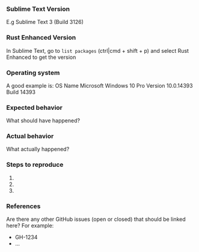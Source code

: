 ### Sublime Text Version
E.g Sublime Text 3 (Build 3126)

### Rust Enhanced Version
In Sublime Text, go to `list packages` (ctrl|cmd + shift + p) and select Rust Enhanced to get the version

### Operating system
A good example is:
OS Name	Microsoft Windows 10 Pro
Version	10.0.14393 Build 14393

### Expected behavior
What should have happened?

### Actual behavior
What actually happened?

### Steps to reproduce
1.
2.
3.

### References
Are there any other GitHub issues (open or closed) that should be linked here?
For example:
- GH-1234
- ...
